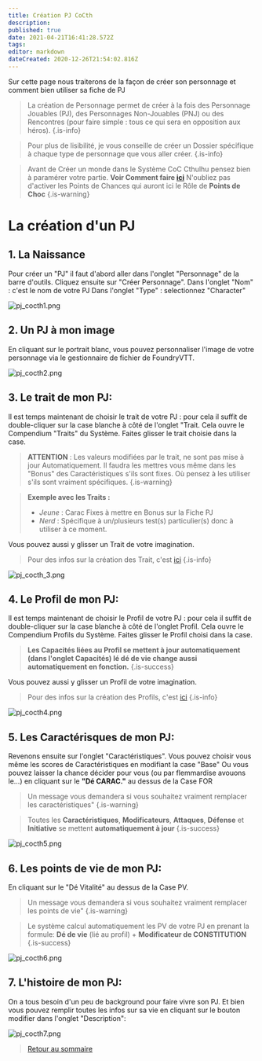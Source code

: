 ```yaml
---
title: Création PJ CoCth
description: 
published: true
date: 2021-04-21T16:41:28.572Z
tags: 
editor: markdown
dateCreated: 2020-12-26T21:54:02.816Z
---
```


Sur cette page nous traiterons de la façon de créer son personnage et comment bien utiliser sa fiche de PJ

> La création de Personnage permet de créer à la fois des Personnage Jouables (PJ), des Personnages Non-Jouables (PNJ) ou des Rencontres (pour faire simple : tous ce qui sera en opposition aux héros).
{.is-info}

> Pour plus de lisibilité, je vous conseille de créer un Dossier spécifique à chaque type de personnage que vous aller créer.
{.is-info}

> Avant de Créer un monde dans le Système CoC Cthulhu pensez bien à paramérer votre partie. 
**Voir Comment faire [ici](/fr/systemes/Chroniques-Oubliées-Contemporain/skin)**
N'oubliez pas d'activer les Points de Chances qui auront ici le Rôle de **Points de Choc**
{.is-warning}

# La création d'un PJ
## 1. La Naissance
Pour créer un "PJ" il faut d'abord aller dans l'onglet "Personnage" de la barre d'outils. 
Cliquez ensuite sur "Créer Personnage".
Dans l'onglet "Nom" : c'est le nom de votre PJ
Dans l'onglet "Type" : selectionnez "Character"

![pj_cocth1.png](/images/chroniques-oubliées-contemporain/coc/pj_cocth1.png)

## 2. Un PJ à mon image
En cliquant sur le portrait blanc, vous pouvez personnaliser l'image de votre personnage via le gestionnaire de fichier de FoundryVTT.

![pj_cocth2.png](/images/chroniques-oubliées-contemporain/coc/pj_cocth2.png)

## 3. Le trait de mon PJ:
Il est temps maintenant de choisir le trait de votre PJ : pour cela il suffit de double-cliquer sur la case blanche à côté de l'onglet "Trait.
Cela ouvre le Compendium "Traits" du Système. Faites glisser le trait choisie dans la case. 

> **ATTENTION** : Les valeurs modifiées par le trait, ne sont pas mise à jour Automatiquement. Il faudra les mettres vous même dans les "Bonus" des Caractéristiques s'ils sont fixes. Où pensez à les utiliser s'ils sont vraiment spécifiques.
{.is-warning}

> **Exemple avec les Traits :**
> - *Jeune* : Carac Fixes à mettre en Bonus sur la Fiche PJ
> - *Nerd* : Spécifique à un/plusieurs test(s) particulier(s) donc à utiliser à ce moment.


Vous pouvez aussi y glisser un Trait de votre imagination.
> Pour des infos sur la création des Trait, c'est [ici](/fr/systemes/Chroniques-Oubliées-Contemporain/customisation)
{.is-info}

![pj_cocth_3.png](/images/chroniques-oubliées-contemporain/coc/pj_cocth_3.png)

## 4. Le Profil de mon PJ:
Il est temps maintenant de choisir le Profil de votre PJ : pour cela il suffit de double-cliquer sur la case blanche à côté de l'onglet Profil.
Cela ouvre le Compendium Profils du Système. Faites glisser le Profil choisi dans la case. 
> **Les Capacités liées au Profil se mettent à jour automatiquement (dans l'onglet Capacités) lé dé de vie change aussi automatiquement en fonction.**
{.is-success}

Vous pouvez aussi y glisser un Profil de votre imagination.
> Pour des infos sur la création des Profils, c'est [ici](/fr/systemes/Chroniques-Oubliées-Contemporain/customisation)
{.is-info}

![pj_cocth4.png](/images/chroniques-oubliées-contemporain/coc/pj_cocth4.png)

## 5. Les Caractérisques de mon PJ:
Revenons ensuite sur l'onglet "Caractéristiques".
Vous pouvez choisir vous même les scores de Caractéristiques en modifiant la case "Base"
Ou vous pouvez laisser la chance décider pour vous (ou par flemmardise avouons le...) en cliquant sur le **"Dé CARAC."** au dessus de la Case FOR
> Un message vous demandera si vous souhaitez vraiment remplacer les caractéristiques"
{.is-warning}

> Toutes les **Caractéristiques**, **Modificateurs**, **Attaques**, **Défense** et **Initiative** se mettent **automatiquement à jour**
{.is-success}

![pj_cocth5.png](/images/chroniques-oubliées-contemporain/coc/pj_cocth5.png)


## 6. Les points de vie de mon PJ:
En cliquant sur le "Dé Vitalité" au dessus de la Case PV.

> Un message vous demandera si vous souhaitez vraiment remplacer les points de vie"
{.is-warning}

> Le système calcul automatiquement les PV de votre PJ en prenant la formule:
**Dé de vie** (lié au profil) + **Modificateur de CONSTITUTION**
{.is-success}

![pj_cocth6.png](/images/chroniques-oubliées-contemporain/coc/pj_cocth6.png)

## 7. L'histoire de mon PJ:
On a tous besoin d'un peu de background pour faire vivre son PJ.
Et bien vous pouvez remplir toutes les infos sur sa vie en cliquant sur le bouton modifier dans l'onglet "Description":

![pj_cocth7.png](/images/chroniques-oubliées-contemporain/coc/pj_cocth7.png)

>[Retour au sommaire](/fr/systemes/Chroniques-Oubliées-Contemporain)